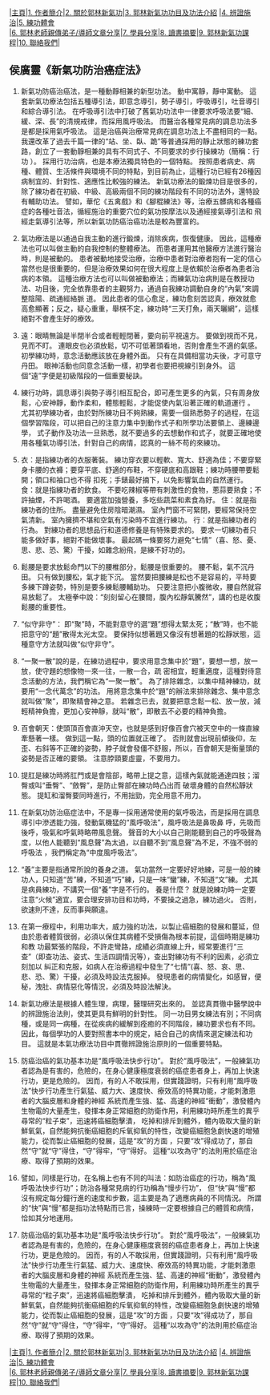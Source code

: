 |[主頁](/README.md)|[1. 作者簡介](/a10.md)|[2. 關於郭林新氣功](/a1.md)|[3. 郭林新氣功功目及功法介紹](/a2.md) |[4. 辨證施治](/a3.md)|[5. 練功體會](/a5.md)  
|[6. 郭林老師親傳弟子/導師文章分享](/a6.md)|[7. 學員分享](/a7.md)|[8. 讀書摘要](/a4.md)|[9. 郭林新氣功課程](/郭林新氣功課程.md)|[10. 聯絡我們](/a9.md)|    

## 侯廣靈《新氣功防治癌症法》

1. 新氣功防癌治癌法，是一種動靜相兼的新型功法。 動中寓靜，靜中寓動。 這套新氣功療法包括五種導引法，即意念導引，勢子導引，呼吸導引，吐音導引和綜合導引法。 在呼吸導引法中打破了舊氣功功法中一律要求呼吸法要“細、緩、深、長”的清規戒律，而採用風呼吸法。 而醫治各種常見病的調息功法多是都是採用氣呼吸法。 這是治癌與治療常見病在調息功法上不盡相同的一點。 我還改革了過去千篇一律的“站、坐、臥、跪”等普通採用的靜止狀態的練功套路，創立了一套動靜相兼的具有不同式子、不同要求的步行操練功（簡稱：行功 ）。 採用行功治病，也是本療法獨具特色的一個特點。 按照患者病史、病種、體質、生活條件與環境不同的特點，到目前為止，這種行功已經有26種因病制宜的、針對性、適應性比較強的練法。 新氣功療法的鍛煉功目是很多的，除了練功者在初級、中級、高級兩個不同的練功階段有不同的功法外，還特設有輔助功法。 譬如，華佗《五禽戲》和《腳棍練法》等，治療五髒病和各種癌症的各種吐音法，循經施治的重要穴位的氣功按摩法以及通經接氣導引法和 飛經走氣導引法等，所以新氣功防癌治癌功法是較為豐富的。

2. 氣功療法是以通過自我主動的進行鍛煉，消除疾病，恢復健康。 因此，這種療法也可以叫做主動的自我控制的整體療法。 而患者運用其他醫療方法進行醫治時，則是被動的。 患者被動地接受治療，治療中患者對治療者抱有一定的信心當然也是很重要的，但是治療效果如何在很大程度上是依賴於治療者為患者治病的本領。 這種治療方法也可以叫做被動療法；而練氣功治病則是在教授功法、功目後，完全依靠患者的主觀努力，通過自我練功調動自身的“內氣”來調整陰陽、疏通經絡脈 道。 因此患者的信心愈足，練功愈刻苦認真，療效就愈高愈顯著；反之，疑心重重，舉棋不定，練功時“三天打魚，兩天曬網”，這樣絕對不會產生好的療效。

3. 遠：眼睛無論是半閉半合或者輕輕閉著，要向前平視遠方。 要做到視而不見，見而不盯。 連眼皮也必須放鬆，切不可低著頭看地，否則會產生不適的氣感。
初學練功時，意念活動應該放在身體外面。 只有在具備相當功夫後，才可意守丹田。 眼神活動也同意念活動一樣，初學者也要把視線引到身外。 這個“遠”字便是初級階段的一個重要秘訣。

4. 練行功時，調息導引與勢子導引相互配合，即可產生更多的內氣，只有周身放鬆，心安神靜，動作柔和，體態輕鬆，才能促使內氣沿著正確的軌道運行 。 尤其初學練功者，由於對所練功目不夠熟練，需要一個熟悉勢子的過程，在這個學習階段，可以把自己的注意力集中到動作式子和所學功法要領上、邊練邊學， 式子動作及功法一旦熟悉，就不要過多的去想動作和式子，就要正確地使用各種氣功導引法，針對自己的病情，認真的一絲不苟的來練功。

5. 衣：是指練功者的衣服著裝。 練功穿衣要以輕軟、寬大、舒適為佳；不要穿緊身卡腰的衣褲；要穿平底、舒適的布鞋，不穿硬底和高跟鞋；練功時腰帶要鬆開；領口和袖口也不得 扣死；手錶最好摘下，以免影響氣血的自然運行。
食：就是指練功者的飲食。 不要吃辣椒等帶有刺激性的食物，蔥蒜要熟食；不許抽煙，不許喝酒。 要適當加強營養，多吃些蔬菜和素食為好。
住：就是指練功者的住所。 盡量避免住房陰暗潮濕。 室內門窗不可緊閉，要經常保持空氣清新。 室內擁擠不堪和空氣有污染時不宜進行練功。
行：就是指練功者的行為。 對練功者的思想品行和道德修養是有特殊要求的。 要求一切練功者只能多做好事，絕對不能做壞事。 最起碼一條要努力避免“七情”（喜、怒、憂、思、悲、恐、驚）干擾，如雜念紛飛，是練不好功的。

6. 鬆腰是要求放鬆命門以下的腰椎部分，鬆腰是很重要的。 腰不鬆，氣不沉丹田。 只有做到腰松，氣才能下沉。 當然要把腰練是松也不是容易的，平時要多練下蹲姿勢，特別是要多練鬆腰輔助功。 只要注意把小腹微收，腰自然就容易放鬆了。 太極拳中說：“刻刻留心在腰間，腹內松靜氣騰然”，講的也是收腹鬆腰的重要性。

7. “似守非守”：
即“聚”時，不能對意守的選“題”想得太緊太死；“散”時，也不能把意守的“題”散得太光太空。 要保持似想著題又像沒有想著題的松靜狀態，這種意守方法就叫做“似守非守”。

8. “一聚一散”說的是，在練功過程中，要求用意念集中於“題”，要想一想，放一放，使守題的想像物一來一往，一散一合，疏 密相宜，輕重適度，這種對待意念活動的方法，我們稱它為“一聚一散”。 為了排除雜念，以集中精神練功，就要用“一念代萬念”的功法。 用將意念集中於“題”的辦法來排除雜念、集中意念就叫做“聚”，即聚精會神之意。 若雜念已去，就要把意念鬆一松、放一放，減輕精神負擔，更加心安神靜，就叫“散”，即散去不必要的精神負擔。

9. 百會朝天：使頭頂百會直沖天空，也就是感到好像百會穴被天空中的一條直線牽懸著一樣。 做到這一點，頭的位置就正確了。 否則就會出現前傾後仰，左歪、右斜等不正確的姿勢，脖子就會發僵不舒服，所以，百會朝天是衡量頭的姿勢是否正確的要領。 注意脖頸要虛靈，不要用力。

10. 提肛是練功時將肛門或是會陰部，略帶上提之意，這樣內氣就能通達四肢；溜臀或叫“垂臀”、“斂臀”，是防止臀部在練功時凸出而 破壞身體的自然松靜狀態。 提缸和溜臀要同時進行，不用拙勁，完全用意不用力。

11. 在新氣功防治癌症法中，不是專一採用通常使用的氣呼吸法，而是採用在調息導引中滲透能力強，發動氣機猛的“風呼吸法”，風呼吸法是鼻吸鼻 呼，先吸而後呼，吸氣和呼氣時略帶風息聲。 聲音的大小以自己剛能聽到自己的呼吸聲為度，以他人能聽到“風息聲”為太過，以自聽不到“風息聲”為不足，不強不弱的呼吸法 ，我們稱定為“中度風呼吸法”。

12. “養”主要是指通常所說的養身之道。 氣功當然一定要好好地練，可是一般的練功人，只知道“苦”練，不知道“巧”練，只是一味“蠻”練，不知道“文”練。 尤其是病員練功，不講究一個“養”字是不行的。 養是什麼？ 就是說練功時一定要注意“火候”適宜，要合理安排功目和功時，不要操之過急，練功過火。 否則，欲速則不達，反而事與願違。

13. 在第一療程中，利用功率大，威力強的功法，以製止癌細胞的發展和蔓延，但由於患者體質很弱，必須以保住其病體不受損傷為根本前提，這個時期是練功和教 功最緊張的階段，不許走彎路，成績必須直線上升，經常要進行“三查”（即查功法、姿式、生活四調情況等），查出對練功有不利的因素，必須立刻加以 糾正和克服，如病人在治療過程中發生了“七情”(喜、怒、哀、思、悲、恐、驚）干擾，必須及時設法克服掉。 發現患者的病情變化，如感冒，便秘，洩肚、病情惡化等情況，必須及時設法解決。

14. 新氣功療法是根據人體生理，病理，醫理研究出來的。 並認真貫徹中醫學說中的辨證施治法則，使其更具有鮮明的針對性。 同一功目男女練法有別；不同病種，或是同一病種，在從疾病的緩解到痊癒的不同階段，練功要求也有不同。 因此，每個學功的人要對照書本中的規定，結合自己的病情來選定練法和功目。 這就是本氣功療法功目中貫徹辨證施治原則的一個重要特點。

15. 防癌治癌的氣功基本功是“風呼吸法快步行功”。 對於“風呼吸法”，一般練氣功者認為是有害的，危險的，在身心健康極度衰弱的癌症患者身上，再加上快速行功，更是危險的。 因而，有的人不敢採用，但實踐證明，只有利用“風呼吸法”快步行功產生行氣猛、威力大、速度快、療效高的特異功能，才能刺激患者的大腦皮層和身體的神經 系統而產生強、猛、高速的神經“衝動”，激發體內生物電的大量產生，發揮本身正常細胞的防衛作用，利用練功時所產生的異乎尋常的“粒子束”，迅速將癌細胞擊潰， 吃掉和排斥到體外，體內吸取大量的新鮮氧氣，自然能夠抗衡癌細胞的斥氧抑氧的特性，改變癌細胞急劇快速的增殖能力，從而製止癌細胞的發展，這是“攻”的方面 ，只要“攻”得成功了，那自然“守”就“守”得住，“守”得牢，“守”得好。 這種“以攻為守”的法則用於癌症治療、取得了預期的效果。

16. 譬如，同樣是行功，在名稱上也有不同的叫法：如防治癌症的行功，稱為“風呼吸法快步行功”；防治各種常見病的行功稱為“慢步行功”， 但“快”與“慢”都沒有規定每分鐘行進的速度和步數，這主要是為了適應病員的不同情況。 所謂的“快”與“慢”都是指功法特點而已言，操練時一定要根據自己的體質和病情，恰如其分地運用。

17. 防癌治癌的氣功基本功是“風呼吸法快步行功”。 對於“風呼吸法”，一般練氣功者認為是有害的，危險的，在身心健康極度衰弱的癌症患者身上，再加上快速行功，更是危險的。 因而，有的人不敢採用，但實踐證明，只有利用“風呼吸法”快步行功產生行氣猛、威力大、速度快、療效高的特異功能，才能刺激患者的大腦皮層和身體的神經 系統而產生強、猛、高速的神經“衝動”，激發體內生物電的大量產生，發揮本身正常細胞的防衛作用，利用練功時所產生的異乎尋常的“粒子束”，迅速將癌細胞擊潰， 吃掉和排斥到體外，體內吸取大量的新鮮氧氣，自然能夠抗衡癌細胞的斥氧抑氧的特性，改變癌細胞急劇快速的增殖能力，從而製止癌細胞的發展，這是“攻”的方面 ，只要“攻”得成功了，那自然“守”就“守”得住，“守”得牢，“守”得好。 這種“以攻為守”的法則用於癌症治療、取得了預期的效果。

|[主頁](/README.md)|[1. 作者簡介](/a10.md)|[2. 關於郭林新氣功](/a1.md)|[3. 郭林新氣功功目及功法介紹](/a2.md) |[4. 辨證施治](/a3.md)|[5. 練功體會](/a5.md)  
|[6. 郭林老師親傳弟子/導師文章分享](/a6.md)|[7. 學員分享](/a7.md)|[8. 讀書摘要](/a4.md)|[9. 郭林新氣功課程](/郭林新氣功課程.md)|[10. 聯絡我們](/a9.md)|    


